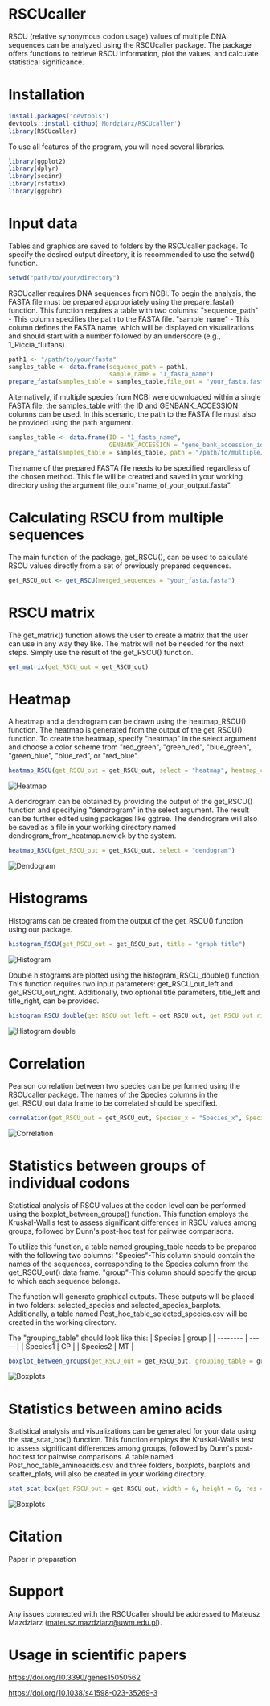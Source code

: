 # RSCUcaller

RSCU (relative synonymous codon usage) values of multiple DNA sequences can be analyzed using the RSCUcaller package. The package offers functions to retrieve RSCU information, plot the values, and calculate statistical significance.

# Installation

```r
install.packages("devtools")
devtools::install_github('Mordziarz/RSCUcaller')
library(RSCUcaller)
```
To use all features of the program, you will need several libraries.

```r
library(ggplot2)
library(dplyr)
library(seqinr)
library(rstatix)
library(ggpubr)
```


# Input data 

Tables and graphics are saved to folders by the RSCUcaller package. To specify the desired output directory, it is recommended to use the setwd() function.

```r
setwd("path/to/your/directory")
```

RSCUcaller requires DNA sequences from NCBI. To begin the analysis, the FASTA file must be prepared appropriately using the prepare_fasta() function. This function requires a table with two columns:
"sequence_path" - This column specifies the path to the FASTA file.
"sample_name" - This column defines the FASTA name, which will be displayed on visualizations and should start with a number followed by an underscore (e.g., 1_Riccia_fluitans).

```r
path1 <- "/path/to/your/fasta"
samples_table <- data.frame(sequence_path = path1,
                            sample_name = "1_fasta_name")
prepare_fasta(samples_table = samples_table,file_out = "your_fasta.fasta")
```
Alternatively, if multiple species from NCBI were downloaded within a single FASTA file, the samples_table with the ID and GENBANK_ACCESSION columns can be used. In this scenario, the path to the FASTA file must also be provided using the path argument.

```r
samples_table <- data.frame(ID = "1_fasta_name",
                            GENBANK_ACCESSION = "gene_bank_accession_id")
prepare_fasta(samples_table = samples_table, path = "/path/to/multiple/sequence/fasta", file_out = "your_fasta.fasta")
```
The name of the prepared FASTA file needs to be specified regardless of the chosen method. This file will be created and saved in your working directory using the argument file_out="name_of_your_output.fasta".

# Calculating RSCU from multiple sequences

The main function of the package, get_RSCU(), can be used to calculate RSCU values directly from a set of previously prepared sequences.

```r
get_RSCU_out <- get_RSCU(merged_sequences = "your_fasta.fasta")
```

# RSCU matrix

The get_matrix() function allows the user to create a matrix that the user can use in any way they like. The matrix will not be needed for the next steps. Simply use the result of the get_RSCU() function.

```r
get_matrix(get_RSCU_out = get_RSCU_out)
```

# Heatmap

A heatmap and a dendrogram can be drawn using the heatmap_RSCU() function. The heatmap is generated from the output of the get_RSCU() function. To create the heatmap, specify "heatmap" in the select argument and choose a color scheme from "red_green", "green_red", "blue_green", "green_blue", "blue_red", or "red_blue".

```r
heatmap_RSCU(get_RSCU_out = get_RSCU_out, select = "heatmap", heatmap_color = "red_blue")
```

![Heatmap](graphs/heatmap.png)

A dendrogram can be obtained by providing the output of the get_RSCU() function and specifying "dendrogram" in the select argument. The result can be further edited using packages like ggtree. The dendrogram will also be saved as a file in your working directory named dendrogram_from_heatmap.newick by the system.

```r
heatmap_RSCU(get_RSCU_out = get_RSCU_out, select = "dendogram")
```
![Dendogram](graphs/dendogram.png)

# Histograms

Histograms can be created from the output of the get_RSCU() function using our package.

```r
histogram_RSCU(get_RSCU_out = get_RSCU_out, title = "graph title")
```

![Histogram](graphs/histogram.png)

Double histograms are plotted using the histogram_RSCU_double() function. This function requires two input parameters: get_RSCU_out_left and get_RSCU_out_right. Additionally, two optional title parameters, title_left and title_right, can be provided.

```r
histogram_RSCU_double(get_RSCU_out_left = get_RSCU_out, get_RSCU_out_right = get_RSCU_out, title_left = "left title", title_right = "right title")
```

![Histogram double](graphs/histogram_double.png)

# Correlation

Pearson correlation between two species can be performed using the RSCUcaller package. The names of the Species columns in the get_RSCU_out data frame to be correlated should be specified.

```r
correlation(get_RSCU_out = get_RSCU_out, Species_x = "Species_x", Species_y = "Species_y", xlab = "title of x lab", ylab = "title of y lab")
```

![Correlation](graphs/correlation.png)

# Statistics between groups of individual codons

Statistical analysis of RSCU values at the codon level can be performed using the boxplot_between_groups() function. This function employs the Kruskal-Wallis test to assess significant differences in RSCU values among groups, followed by Dunn's post-hoc test for pairwise comparisons.

To utilize this function, a table named grouping_table needs to be prepared with the following two columns:
"Species"-This column should contain the names of the sequences, corresponding to the Species column from the get_RSCU_out() data frame.
"group"-This column should specify the group to which each sequence belongs.

The function will generate graphical outputs. These outputs will be placed in two folders: selected_species and selected_species_barplots. Additionally, a table named Post_hoc_table_selected_species.csv will be created in the working directory.


The "grouping_table" should look like this: 
| Species  | group |
| -------- | ----- |
| Species1  | CP  |
| Species2  | MT  |

```r
boxplot_between_groups(get_RSCU_out = get_RSCU_out, grouping_table = grouping_table, width = 6, height = 6, xlab = "title of x lab", res = 300)
```
![Boxplots](graphs/agc.png)

# Statistics between amino acids

Statistical analysis and visualizations can be generated for your data using the stat_scat_box() function. This function employs the Kruskal-Wallis test to assess significant differences among groups, followed by Dunn's post-hoc test for pairwise comparisons. A table named Post_hoc_table_aminoacids.csv and three folders, boxplots, barplots and scatter_plots, will also be created in your working directory.

```r
stat_scat_box(get_RSCU_out = get_RSCU_out, width = 6, height = 6, res = 300)
```
![Boxplots](graphs/Ala.png)

# Citation

Paper in preparation

# Support
Any issues connected with the RSCUcaller should be addressed to Mateusz Mazdziarz (mateusz.mazdziarz@uwm.edu.pl).

# Usage in scientific papers

https://doi.org/10.3390/genes15050562

https://doi.org/10.1038/s41598-023-35269-3
